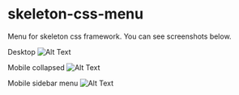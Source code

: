 # skeleton-css-menu
Menu for skeleton css framework. You can see screenshots below.

Desktop
![Alt Text](https://github.com/mlnorman/skeleton-css-menu/blob/master/screenshots/Screen%20Shot%202017-06-30%20at%206.29.49%20PM.png)

Mobile collapsed
![Alt Text](https://github.com/mlnorman/skeleton-css-menu/blob/master/screenshots/Screen%20Shot%202017-06-30%20at%206.30.27%20PM.png)

Mobile sidebar menu
![Alt Text](https://github.com/mlnorman/skeleton-css-menu/blob/master/screenshots/Screen%20Shot%202017-06-30%20at%206.30.37%20PM.png)
